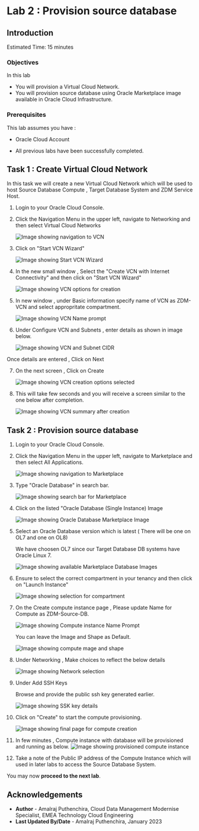 # Lab 2 : Provision source database

## Introduction

Estimated Time: 15 minutes

### Objectives

In this lab

* You will provision a Virtual Cloud Network.
* You will provision source database using Oracle Marketplace image available in Oracle Cloud Infrastructure.

### Prerequisites

This lab assumes you have :

* Oracle Cloud Account

* All previous labs have been successfully completed.

## Task 1 : Create Virtual Cloud Network

In this task we will create a new Virtual Cloud Network which will be used to host Source Database Compute , Target Database System and ZDM Service Host.

1. Login to your Oracle Cloud Console.

2. Click the Navigation Menu in the upper left, navigate to Networking and then select Virtual Cloud Networks
   
   ![Image showing navigation to VCN](./images/navigate_to_vcn.png " ")
 
3. Click on "Start VCN Wizard"

   ![Image showing Start VCN Wizard](./images/start_vcn_wizard.png " ")

4. In the new small window , Select the "Create VCN with Internet Connectivity" and then click on "Start VCN Wizard"

   ![Image showing VCN options for creation](./images/vcn_create_options.png " ")

5. In new window , under Basic information specify name of VCN as ZDM-VCN and select appropritate compartment.

   ![Image showing VCN Name prompt](./images/vcn_name_prompt.png)

6. Under Configure VCN and Subnets , enter details as shown in image below.

   ![Image showing VCN and Subnet CIDR](./images/vcn_cidr_info.png " ")

Once details are entered , Click on Next

7. On the next screen , Click on Create

   ![Image showing VCN creation options selected](./images/vcn_summary.png " ")

8. This will take few seconds and you will receive a screen similar to the one below after completion.

   ![Image showing VCN summary after creation](./images/vcn_creation_summary.png " ")


## Task 2 : Provision source database

1. Login to your Oracle Cloud Console.

2. Click the Navigation Menu in the upper left, navigate to Marketplace and then select All Applications.

     ![Image showing navigation to Marketplace](./images/navigate_2_marketplace.png " ")

3. Type "Oracle Database" in search bar.

     ![Image showing search bar for Marketplace](./images/search_marketplace.png " ")

4. Click on the listed "Oracle Database (Single Instance) Image

     ![Image showing Oracle Database Marketplace Image](./images/oracle_database_image.png " ")

5. Select an Oracle Database version which is latest ( There will be one on OL7 and one on OL8)
    
   We have choosen OL7 since our Target Database DB systems have Oracle Linux 7.

     ![Image showing available Marketplace Database Images](./images/db_image_options.png " ")

6. Ensure to select the correct compartment in your tenancy and then click on "Launch Instance"

   ![Image showing selection for compartment](./images/compartment.png)

7. On the Create compute instance page , Please update Name for Compute as ZDM-Source-DB.

   ![Image showing Compute instance Name Prompt](./images/compute_name_prompt.png)

    You can leave the Image and Shape as Default.

   ![Image showing compute mage and shape](./images/image_shape.png)

 8. Under Networking , Make choices to reflect the below details

    ![Image showing Network selection](./images/network_details.png " ")

 9. Under Add SSH Keys

    Browse and provide the public ssh key generated earlier.

    ![Image showing SSK key details](./images/ssh_key_upload.png " ")

10. Click on "Create" to start the compute provisioning.

    ![Image showing final page for compute creation](./images/compute_creation.png " ")

11. In few minutes , Compute instance with database will be provisioned and running as below.
    ![Image showing provisioned compute instance](./images/prov_final.png)

12. Take a note of the Public IP address of the Compute Instance which will used in later labs to access the Source Database System.

You may now **proceed to the next lab**.

## Acknowledgements
* **Author** - Amalraj Puthenchira, Cloud Data Management Modernise Specialist, EMEA Technology Cloud Engineering
* **Last Updated By/Date** - Amalraj Puthenchira, January 2023

